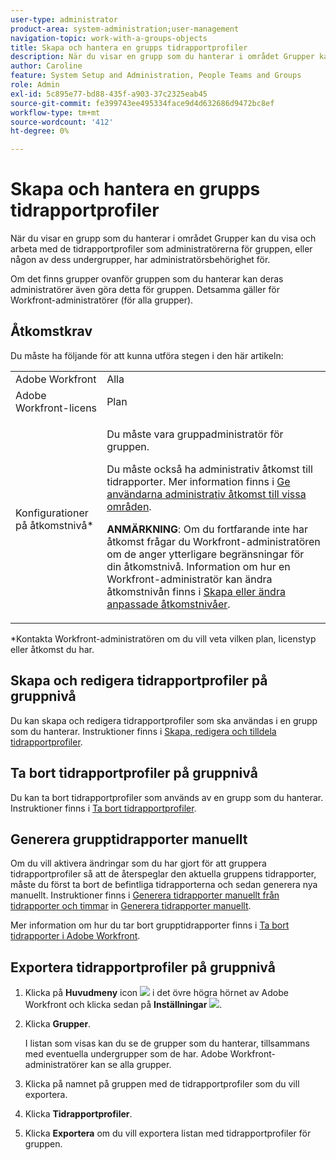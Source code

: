 ```yaml
---
user-type: administrator
product-area: system-administration;user-management
navigation-topic: work-with-a-groups-objects
title: Skapa och hantera en grupps tidrapportprofiler
description: När du visar en grupp som du hanterar i området Grupper kan du visa och arbeta med de tidrapportprofiler som administratörerna för gruppen, eller någon av dess undergrupper, har administratörsbehörighet för.
author: Caroline
feature: System Setup and Administration, People Teams and Groups
role: Admin
exl-id: 5c895e77-bd88-435f-a903-37c2325eab45
source-git-commit: fe399743ee495334face9d4d632686d9472bc8ef
workflow-type: tm+mt
source-wordcount: '412'
ht-degree: 0%

---
```


# Skapa och hantera en grupps tidrapportprofiler

<!--
<p data-mc-conditions="QuicksilverOrClassic.Draft mode">Do this to other step articles about objects and groups? Remove steps and point to main article; add group or step in that article. Already done previously for approval processes.</p>
-->

När du visar en grupp som du hanterar i området Grupper kan du visa och arbeta med de tidrapportprofiler som administratörerna för gruppen, eller någon av dess undergrupper, har administratörsbehörighet för.

Om det finns grupper ovanför gruppen som du hanterar kan deras administratörer även göra detta för gruppen. Detsamma gäller för Workfront-administratörer (för alla grupper).

## Åtkomstkrav

Du måste ha följande för att kunna utföra stegen i den här artikeln:

<table style="table-layout:auto"> 
 <col> 
 <col> 
 <tbody> 
  <tr> 
   <td role="rowheader">Adobe Workfront</td> 
   <td>Alla</td> 
  </tr> 
  <tr> 
   <td role="rowheader">Adobe Workfront-licens</td> 
   <td>Plan</td> 
  </tr> 
  <tr> 
   <td role="rowheader">Konfigurationer på åtkomstnivå*</td> 
   <td> <p>Du måste vara gruppadministratör för gruppen.</p>  <p>Du måste också ha administrativ åtkomst till tidrapporter. Mer information finns i <a href="../../../administration-and-setup/add-users/configure-and-grant-access/grant-users-admin-access-certain-areas.md" class="MCXref xref" data-mc-variable-override="">Ge användarna administrativ åtkomst till vissa områden</a>.</p>  <p><b>ANMÄRKNING</b>: Om du fortfarande inte har åtkomst frågar du Workfront-administratören om de anger ytterligare begränsningar för din åtkomstnivå. Information om hur en Workfront-administratör kan ändra åtkomstnivån finns i <a href="../../../administration-and-setup/add-users/configure-and-grant-access/create-modify-access-levels.md" class="MCXref xref" data-mc-variable-override="">Skapa eller ändra anpassade åtkomstnivåer</a>.</p> </td> 
  </tr> 
 </tbody> 
</table>

&#42;Kontakta Workfront-administratören om du vill veta vilken plan, licenstyp eller åtkomst du har.

## Skapa och redigera tidrapportprofiler på gruppnivå

Du kan skapa och redigera tidrapportprofiler som ska användas i en grupp som du hanterar. Instruktioner finns i [Skapa, redigera och tilldela tidrapportprofiler](../../../timesheets/create-and-manage-timesheets/create-timesheet-profiles.md).

## Ta bort tidrapportprofiler på gruppnivå

Du kan ta bort tidrapportprofiler som används av en grupp som du hanterar. Instruktioner finns i [Ta bort tidrapportprofiler](../../../timesheets/create-and-manage-timesheets/delete-timesheet-profiles.md).

## Generera grupptidrapporter manuellt

Om du vill aktivera ändringar som du har gjort för att gruppera tidrapportprofiler så att de återspeglar den aktuella gruppens tidrapporter, måste du först ta bort de befintliga tidrapporterna och sedan generera nya manuellt. Instruktioner finns i [Generera tidrapporter manuellt från tidrapporter och timmar](../../../timesheets/create-and-manage-timesheets/manually-generate-timesheets.md#manually) in [Generera tidrapporter manuellt](../../../timesheets/create-and-manage-timesheets/manually-generate-timesheets.md).

Mer information om hur du tar bort grupptidrapporter finns i [Ta bort tidrapporter i Adobe Workfront](../../../timesheets/create-and-manage-timesheets/delete-timesheets.md).

## Exportera tidrapportprofiler på gruppnivå

1. Klicka på **Huvudmeny** icon ![](assets/main-menu-icon.png) i det övre högra hörnet av Adobe Workfront och klicka sedan på **Inställningar** ![](assets/gear-icon-settings.png).
1. Klicka **Grupper**.

   I listan som visas kan du se de grupper som du hanterar, tillsammans med eventuella undergrupper som de har. Adobe Workfront-administratörer kan se alla grupper.

1. Klicka på namnet på gruppen med de tidrapportprofiler som du vill exportera.
1. Klicka **Tidrapportprofiler**.
1. Klicka **Exportera** om du vill exportera listan med tidrapportprofiler för gruppen.
